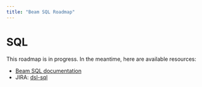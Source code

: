 ```yaml
---
title: "Beam SQL Roadmap"
---
```

<!--
Licensed under the Apache License, Version 2.0 (the "License");
you may not use this file except in compliance with the License.
You may obtain a copy of the License at

http://www.apache.org/licenses/LICENSE-2.0

Unless required by applicable law or agreed to in writing, software
distributed under the License is distributed on an "AS IS" BASIS,
WITHOUT WARRANTIES OR CONDITIONS OF ANY KIND, either express or implied.
See the License for the specific language governing permissions and
limitations under the License.
-->

# SQL

This roadmap is in progress. In the meantime, here are available resources:

 - [Beam SQL documentation](/documentation/dsls/sql/overview)
 - JIRA: [dsl-sql](https://issues.apache.org/jira/issues/?jql=project%20%3D%20BEAM%20AND%20component%20%3D%20dsl-sql)
